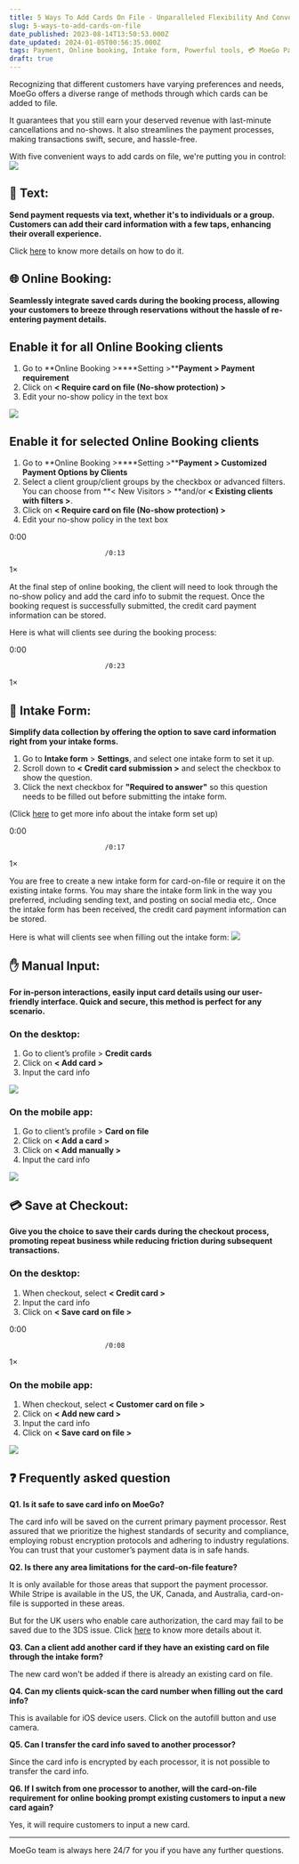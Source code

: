 ```yaml
---
title: 5 Ways To Add Cards On File - Unparalleled Flexibility And Convenience (Old)
slug: 5-ways-to-add-cards-on-file
date_published: 2023-08-14T13:50:53.000Z
date_updated: 2024-01-05T00:56:35.000Z
tags: Payment, Online booking, Intake form, Powerful tools, 💳 MoeGo Pay
draft: true
---
```


Recognizing that different customers have varying preferences and needs, MoeGo offers a diverse range of methods through which cards can be added to file. 

It guarantees that you still earn your deserved revenue with last-minute cancellations and no-shows. It also streamlines the payment processes, making transactions swift, secure, and hassle-free.

With five convenient ways to add cards on file, we're putting you in control:
![](__GHOST_URL__/content/images/2023/08/image-3.png)
## 📱 **Text:**

**Send payment requests via text, whether it's to individuals or a group. Customers can add their card information with a few taps, enhancing their overall experience.**

Click [here](__GHOST_URL__/moego-card-on-file/) to know more details on how to do it.

## 🌐 **Online Booking:**

**Seamlessly integrate saved cards during the booking process, allowing your customers to breeze through reservations without the hassle of re-entering payment details.**

## Enable it for all Online Booking clients

1. Go to **Online Booking >****Setting >****Payment > Payment requirement**
2. Click on **< Require card on file (No-show protection) >**
3. Edit your no-show policy in the text box

![](__GHOST_URL__/content/images/2024/01/CleanShot-2024-01-04-at-12.28.13.gif)
## Enable it for selected Online Booking clients

1. Go to **Online Booking >****Setting >****Payment > Customized Payment Options by Clients**
2. Select a client group/client groups by the checkbox or advanced filters. You can choose from **< New Visitors > **and/or **< Existing clients with filters >**.
3. Click on **< Require card on file (No-show protection) >**
4. Edit your no-show policy in the text box

0:00

                            /0:13
1×

At the final step of online booking, the client will need to look through the no-show policy and add the card info to submit the request. Once the booking request is successfully submitted, the credit card payment information can be stored.

Here is what will clients see during the booking process:

0:00

                            /0:23
1×

## 📝 **Intake Form:**

**Simplify data collection by offering the option to save card information right from your intake forms.**

1. Go to **Intake form** > **Settings**, and select one intake form to set it up.
2. Scroll down to **< Credit card submission >** and select the checkbox to show the question.
3. Click the next checkbox for **"Required to answer"** so this question needs to be filled out before submitting the intake form.

(Click [here](__GHOST_URL__/intake-form-set-up/) to get more info about the intake form set up)

0:00

                            /0:17
1×

You are free to create a new intake form for card-on-file or require it on the existing intake forms. You may share the intake form link in the way you preferred, including sending text, and posting on social media etc,. Once the intake form has been received, the credit card payment information can be stored.

Here is what will clients see when filling out the intake form:
![](__GHOST_URL__/content/images/2023/08/image-4.png)
## ✋ **Manual Input:**

**For in-person interactions, easily input card details using our user-friendly interface. Quick and secure, this method is perfect for any scenario.**

### **On the desktop:**

1. Go to client’s profile > **Credit cards**
2. Click on **< Add card >**
3. Input the card info

![](__GHOST_URL__/content/images/2023/08/image-5.png)
### On the mobile app:

1. Go to client’s profile > **Card on file**
2. Click on **< Add a card >**
3. Click on **< Add manually >**
4. Input the card info

![](__GHOST_URL__/content/images/2023/08/Frame-427319962.png)
## 💳 **Save at Checkout:**

**Give you the choice to save their cards during the checkout process, promoting repeat business while reducing friction during subsequent transactions.**

### On the desktop:

1. When checkout, select **< Credit card >**
2. Input the card info
3. Click on **< Save card on file >**

0:00

                            /0:08
1×

### On the mobile app:

1. When checkout, select **< Customer card on file >**
2. Click on **< Add new card >**
3. Input the card info
4. Click on **< Save card on file >**

![](__GHOST_URL__/content/images/2023/08/image-6.png)
## **❓ Frequently asked question**

**Q1. Is it safe to save card info on MoeGo?**

The card info will be saved on the current primary payment processor. Rest assured that we prioritize the highest standards of security and compliance, employing robust encryption protocols and adhering to industry regulations. You can trust that your customer’s payment data is in safe hands.

**Q2. Is there any area limitations for the card-on-file feature?**

It is only available for those areas that support the payment processor. While Stripe is available in the US, the UK, Canada, and Australia, card-on-file is supported in these areas.

But for the UK users who enable care authorization, the card may fail to be saved due to the 3DS issue. Click [here](__GHOST_URL__/moego-pay-card-authentication/) to know more details about it.

**Q3. Can a client add another card if they have an existing card on file through the intake form?**

The new card won't be added if there is already an existing card on file.

**Q4. Can my clients quick-scan the card number when filling out the card info?**

This is available for iOS device users. Click on the autofill button and use camera.

**Q5. Can I transfer the card info saved to another processor?**

Since the card info is encrypted by each processor, it is not possible to transfer the card info.

**Q6. If I switch from one processor to another, will the card-on-file requirement for online booking prompt existing customers to input a new card again?**

Yes, it will require customers to input a new card.

---

MoeGo team is always here 24/7 for you if you have any further questions.
